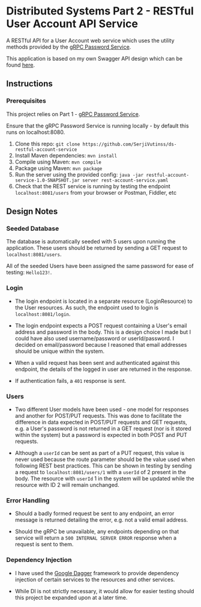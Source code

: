 # Distributed Systems Part 2 - RESTful User Account API Service

A RESTful API for a User Account web service which uses the utility methods provided by the [gRPC Password Service](https://github.com/SerjiVutinss/gRPC-password-service-DS2019).

This application is based on my own Swagger API design which can be found [here](https://app.swaggerhub.com/apis/SerjiVutinssGit/Users/1).

## Instructions

### Prerequisites

This project relies on Part 1 - [gRPC Password Service](https://github.com/SerjiVutinss/gRPC-password-service-DS2019).  

Ensure that the gRPC Password Service is running locally - by default this runs on localhost:8080.

1. Clone this repo: `git clone https://github.com/SerjiVutinss/ds-restful-account-service`
2. Install Maven dependencies: `mvn install`
3. Compile using Maven: `mvn compile `
4. Package using Maven: `mvn package`
5. Run the server using the provided config: `java -jar restful-account-service-1.0-SNAPSHOT.jar server rest-account-service.yaml`
6. Check that the REST service is running by testing the endpoint `localhost:8081/users` from your browser or Postman, Fiddler, etc

## Design Notes

### Seeded Database

The database is automatically seeded with 5 users upon running the application.  These users should be returned by sending a GET request to  `localhost:8081/users`.

All of the seeded Users have been assigned the same password for ease of testing: `Hello123!`.

### Login

* The login endpoint is located in a separate resource (LoginResource) to the User resources.  As such, the endpoint used to login is `localhost:8081/login`.

* The login endpoint expects a POST request containing a User's email address and password in the body.  This is a design choice I made but I could have also used username/password or userId/password.  I decided on email/password because I reasoned that email addresses should be unique within the system.

* When a valid request has been sent and authenticated against this endpoint, the details of the logged in user are returned in the response.

* If authentication fails, a `401` response is sent.

### Users

* Two different User models have been used - one model for responses and another for POST/PUT requests.  This was done to facilitate the difference in data expected in POST/PUT requests and GET requests, e.g. a User's password is not returned in a GET request (nor is it stored within the system) but a password is expected in both POST and PUT requests.

* Although a `userId` can be sent as part of a PUT request, this value is never used because the route parameter should be the value used when following REST best practices.  This can be shown in testing by sending a request to `localhost:8081/users/1` with a `userId` of 2 present in the body.  The resource with `userId` 1 in the system will be updated while the resource with ID 2 will remain unchanged.

### Error Handling

* Should a badly formed request be sent to any endpoint, an error message is returned detailing the error, e.g. not a valid email address.

* Should the gRPC be unavailable, any endpoints depending on that service will return a `500 INTERNAL SERVER ERROR` response when a request is sent to them.

### Dependency Injection

* I have used the [Google Dagger](https://github.com/google/dagger) framework to provide dependency injection of certain services to the resources and other services.

* While DI is not strictly necessary, it would allow for easier testing should this project be expanded upon at a later time.

